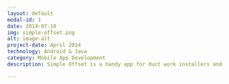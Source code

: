 ```yaml
---
layout: default
modal-id: 1
date: 2014-07-18
img: simple-offset.png
alt: image-alt
project-date: April 2014
technology: Android & Java
category: Mobile App Development
description: Simple Offset is a handy app for duct work installers and electricians.Calculate square offsets and risers by simply entering the offset length,depth and duct depth.. <a href="https://play.google.com/store/apps/details?id=varleyBrianJ.SimpleOffset&hl=en">Available now on Google Play Store </a>.

---
```

